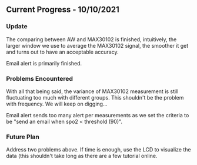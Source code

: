 ## Current Progress - 10/10/2021

### Update
The comparing between AW and MAX30102 is finished, intuitively, the larger window we use to average the MAX30102 signal, the smoother it get and turns out to have an acceptable accuracy.

Email alert is primarily finished.

### Problems Encountered
With all that being said, the variance of MAX30102 measurement is still fluctuating too much with different groups. This shouldn't be the problem with frequency. We will keep on digging...

Email alert sends too many alert per measurements as we set the criteria to be "send an email when spo2 < threshold (90)".

### Future Plan
Address two problems above. If time is enough, use the LCD to visualize the data (this shouldn't take long as there are a few tutorial online.

